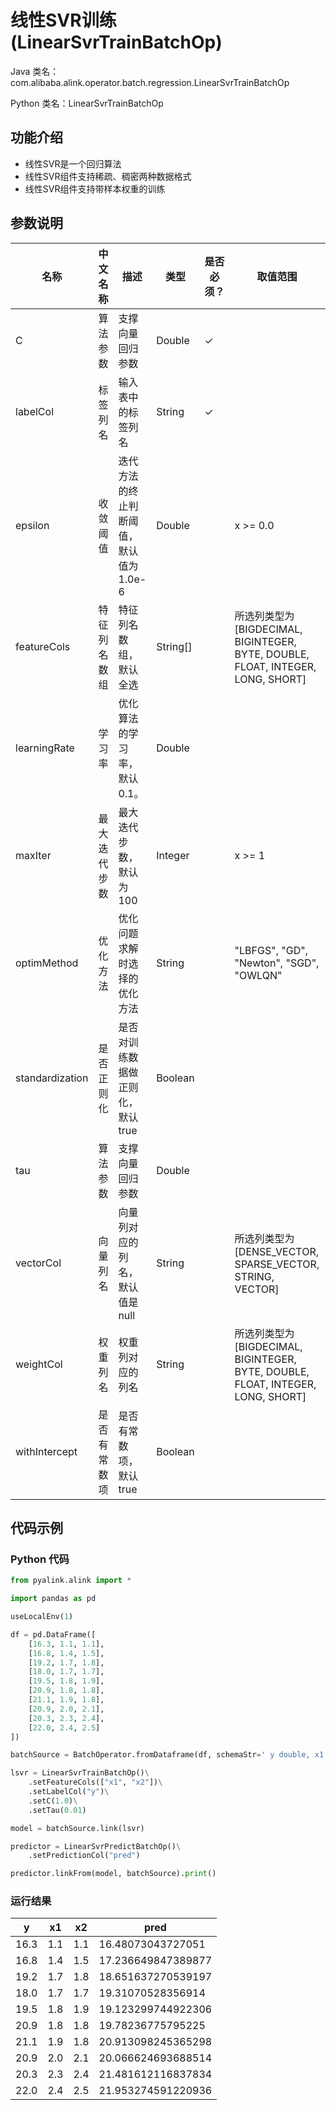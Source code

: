 # 线性SVR训练 (LinearSvrTrainBatchOp)
Java 类名：com.alibaba.alink.operator.batch.regression.LinearSvrTrainBatchOp

Python 类名：LinearSvrTrainBatchOp


## 功能介绍
* 线性SVR是一个回归算法
* 线性SVR组件支持稀疏、稠密两种数据格式
* 线性SVR组件支持带样本权重的训练

## 参数说明

| 名称 | 中文名称 | 描述 | 类型 | 是否必须？ | 取值范围 | 默认值 |
| --- | --- | --- | --- | --- | --- | --- |
| C | 算法参数 | 支撑向量回归参数 | Double | ✓ |  |  |
| labelCol | 标签列名 | 输入表中的标签列名 | String | ✓ |  |  |
| epsilon | 收敛阈值 | 迭代方法的终止判断阈值，默认值为 1.0e-6 | Double |  | x >= 0.0 | 1.0E-6 |
| featureCols | 特征列名数组 | 特征列名数组，默认全选 | String[] |  | 所选列类型为 [BIGDECIMAL, BIGINTEGER, BYTE, DOUBLE, FLOAT, INTEGER, LONG, SHORT] | null |
| learningRate | 学习率 | 优化算法的学习率，默认0.1。 | Double |  |  | 0.1 |
| maxIter | 最大迭代步数 | 最大迭代步数，默认为 100 | Integer |  | x >= 1 | 100 |
| optimMethod | 优化方法 | 优化问题求解时选择的优化方法 | String |  | "LBFGS", "GD", "Newton", "SGD", "OWLQN" | null |
| standardization | 是否正则化 | 是否对训练数据做正则化，默认true | Boolean |  |  | true |
| tau | 算法参数 | 支撑向量回归参数 | Double |  |  | 0.1 |
| vectorCol | 向量列名 | 向量列对应的列名，默认值是null | String |  | 所选列类型为 [DENSE_VECTOR, SPARSE_VECTOR, STRING, VECTOR] | null |
| weightCol | 权重列名 | 权重列对应的列名 | String |  | 所选列类型为 [BIGDECIMAL, BIGINTEGER, BYTE, DOUBLE, FLOAT, INTEGER, LONG, SHORT] | null |
| withIntercept | 是否有常数项 | 是否有常数项，默认true | Boolean |  |  | true |



## 代码示例
### Python 代码
```python
from pyalink.alink import *

import pandas as pd

useLocalEnv(1)

df = pd.DataFrame([
    [16.3, 1.1, 1.1],
    [16.8, 1.4, 1.5],
    [19.2, 1.7, 1.8],
    [18.0, 1.7, 1.7],
    [19.5, 1.8, 1.9],
    [20.9, 1.8, 1.8],
    [21.1, 1.9, 1.8],
    [20.9, 2.0, 2.1],
    [20.3, 2.3, 2.4],
    [22.0, 2.4, 2.5]
])

batchSource = BatchOperator.fromDataframe(df, schemaStr=' y double, x1 double, x2 double')

lsvr = LinearSvrTrainBatchOp()\
    .setFeatureCols(["x1", "x2"])\
    .setLabelCol("y")\
    .setC(1.0)\
    .setTau(0.01)

model = batchSource.link(lsvr)

predictor = LinearSvrPredictBatchOp()\
    .setPredictionCol("pred")

predictor.linkFrom(model, batchSource).print()
```
### 运行结果
 y | x1 | x2 | pred
---|----|----|-----
16.3|1.1|1.1|16.48073043727051
16.8|1.4|1.5|17.236649847389877
19.2|1.7|1.8|18.651637270539197
18.0|1.7|1.7|19.31070528356914
19.5|1.8|1.9|19.123299744922306
20.9|1.8|1.8|19.78236775795225
21.1|1.9|1.8|20.913098245365298
20.9|2.0|2.1|20.066624693688514
20.3|2.3|2.4|21.481612116837834
22.0|2.4|2.5|21.953274591220936



